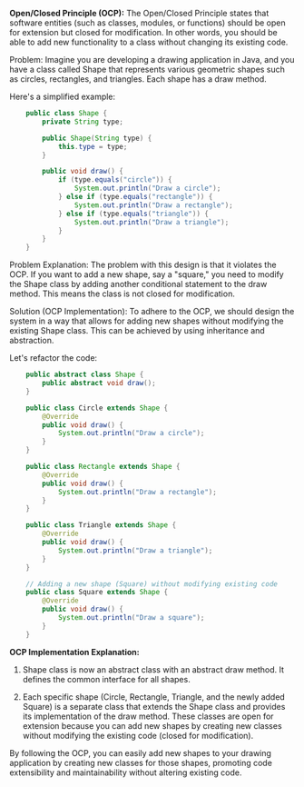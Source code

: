 **Open/Closed Principle (OCP):**
The Open/Closed Principle states that software entities (such as classes, modules, or functions) should be open for extension but closed for modification. In other words, you should be able to add new functionality to a class without changing its existing code.

Problem:
Imagine you are developing a drawing application in Java, and you have a class called Shape that represents various geometric shapes such as circles, rectangles, and triangles. Each shape has a draw method.

Here's a simplified example:

```java
    public class Shape {
        private String type;

        public Shape(String type) {
            this.type = type;
        }

        public void draw() {
            if (type.equals("circle")) {
                System.out.println("Draw a circle");
            } else if (type.equals("rectangle")) {
                System.out.println("Draw a rectangle");
            } else if (type.equals("triangle")) {
                System.out.println("Draw a triangle");
            }
        }
    }

```

Problem Explanation:
The problem with this design is that it violates the OCP. If you want to add a new shape, say a "square," you need to modify the Shape class by adding another conditional statement to the draw method. This means the class is not closed for modification.

Solution (OCP Implementation):
To adhere to the OCP, we should design the system in a way that allows for adding new shapes without modifying the existing Shape class. This can be achieved by using inheritance and abstraction.

Let's refactor the code:

```java
    public abstract class Shape {
        public abstract void draw();
    }

    public class Circle extends Shape {
        @Override
        public void draw() {
            System.out.println("Draw a circle");
        }
    }

    public class Rectangle extends Shape {
        @Override
        public void draw() {
            System.out.println("Draw a rectangle");
        }
    }

    public class Triangle extends Shape {
        @Override
        public void draw() {
            System.out.println("Draw a triangle");
        }
    }

    // Adding a new shape (Square) without modifying existing code
    public class Square extends Shape {
        @Override
        public void draw() {
            System.out.println("Draw a square");
        }
    }

```

**OCP Implementation Explanation:**

1. Shape class is now an abstract class with an abstract draw method. It defines the common interface for all shapes.

2. Each specific shape (Circle, Rectangle, Triangle, and the newly added Square) is a separate class that extends the Shape class and provides its implementation of the draw method. These classes are open for extension because you can add new shapes by creating new classes without modifying the existing code (closed for modification).

By following the OCP, you can easily add new shapes to your drawing application by creating new classes for those shapes, promoting code extensibility and maintainability without altering existing code.
